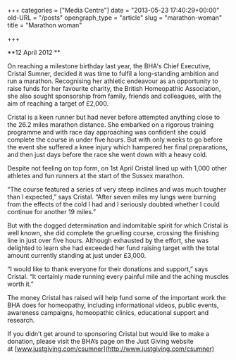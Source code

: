 +++
categories = ["Media Centre"]
date = "2013-05-23 17:40:29+00:00"
old-URL = "/posts"
opengraph_type = "article"
slug = "marathon-woman"
title = "Marathon woman"

+++

**12 April 2012 **

On reaching a milestone birthday last year, the BHA's Chief Executive, Cristal Sumner, decided it was time to fulfil a long-standing ambition and run a marathon. Recognising her athletic endeavour as an opportunity to raise funds for her favourite charity, the British Homeopathic Association, she also sought sponsorship from family, friends and colleagues, with the aim of reaching a target of £2,000.

Cristal is a keen runner but had never before attempted anything close to the 26.2 miles marathon distance. She embarked on a rigorous training programme and with race day approaching was confident she could complete the course in under five hours. But with only weeks to go before the event she suffered a knee injury which hampered her final preparations, and then just days before the race she went down with a heavy cold.

Despite not feeling on top form, on 1st April Cristal lined up with 1,000 other athletes and fun runners at the start of the Sussex marathon.

“The course featured a series of very steep inclines and was much tougher than I expected,” says Cristal. “After seven miles my lungs were burning from the effects of the cold I had and I seriously doubted whether I could continue for another 19 miles.”

But with the dogged determination and indomitable spirit for which Cristal is well known, she did complete the gruelling course, crossing the finishing line in just over five hours. Although exhausted by the effort, she was delighted to learn she had exceeded her fund raising target with the total amount currently standing at just under £3,000.

“I would like to thank everyone for their donations and support,” says Cristal. “It certainly made running every painful mile and the aching muscles worth it.”

The money Cristal has raised will help fund some of the important work the BHA does for homeopathy, including informational videos, public events, awareness campaigns, homeopathic clinics, educational support and research.

If you didn’t get around to sponsoring Cristal but would like to make a donation, please visit the BHA’s page on the Just Giving website at [www.justgiving.com/csumner](http://www.justgiving.com/csumner)

